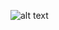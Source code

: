 ![alt text](https://github.com/mauroES/VisualizacaoDados/blob/main/PERFILGESTA/jmms2_maoa2020_2.png)
